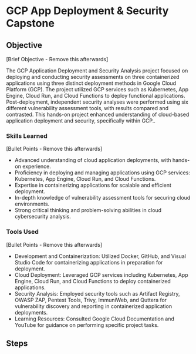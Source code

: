# GCP App Deployment & Security Capstone

## Objective
[Brief Objective - Remove this afterwards]

The GCP Application Deployment and Security Analysis project focused on deploying and conducting security assessments on three containerized applications using three distinct deployment methods in Google Cloud Platform (GCP). The project utilized GCP services such as Kubernetes, App Engine, Cloud Run, and Cloud Functions to deploy functional applications. Post-deployment, independent security analyses were performed using six different vulnerability assessment tools, with results compared and contrasted. This hands-on project enhanced understanding of cloud-based application deployment and security, specifically within GCP..

### Skills Learned
[Bullet Points - Remove this afterwards]

- Advanced understanding of cloud application deployments, with hands-on experience.
- Proficiency in deploying and managing applications using GCP services: Kubernetes, App Engine, Cloud Run, and Cloud Functions.
- Expertise in containerizing applications for scalable and efficient deployment.
- In-depth knowledge of vulnerability assessment tools for securing cloud environments.
- Strong critical thinking and problem-solving abilities in cloud cybersecurity analysis.

### Tools Used
[Bullet Points - Remove this afterwards]

- Development and Containerization: Utilized Docker, GitHub, and Visual Studio Code for containerizing applications in preparation for deployment.
- Cloud Deployment: Leveraged GCP services including Kubernetes, App Engine, Cloud Run, and Cloud Functions to deploy containerized applications.
- Security Analysis: Employed security tools such as Artifact Registry, OWASP ZAP, Pentest Tools, Trivy, ImmuniWeb, and Quttera for vulnerability discovery and reporting in containerized application deployments.
- Learning Resources: Consulted Google Cloud Documentation and YouTube for guidance on performing specific project tasks.

## Steps
